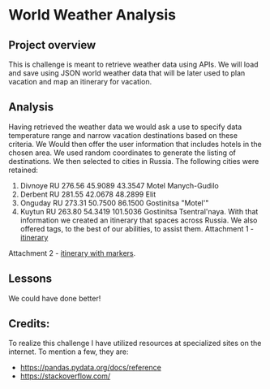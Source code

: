# **World Weather Analysis**
## Project overview
This is challenge is meant to retrieve weather data using APIs. We will load and save using JSON world weather data that will be later used to plan vacation and map an itinerary for vacation.
## Analysis
Having retrieved the weather data we would ask a use to specify data temperature range and narrow vacation destinations based on these criteria. We Would then offer the user information that includes hotels in the chosen area.
We used random coordinates to generate the listing of destinations. We then selected to cities in Russia. The following cities were retained:
1) Divnoye	RU	276.56	45.9089	43.3547	Motel Manych-Gudilo
2) Derbent	RU	281.55	42.0678	48.2899	Elit
3) Onguday	RU	273.31	50.7500	86.1500	Gostinitsa "Motel'"
4) Kuytun	RU	263.80	54.3419	101.5036	Gostinitsa Tsentral'naya.
With that information we created an itinerary that spaces across Russia. We also offered tags, to the best of our abilities, to assist them.
Attachment 1 - [itinerary](https://github.com/RichardYDepestre/World_Weather_Analysis_final/blob/main/WeatherPy_travel_map.png?raw=true)

Attachment 2 - [itinerary with markers](https://github.com/RichardYDepestre/World_Weather_Analysis_final/blob/main/WeatherPy_travel_map_markers.png?raw=true).

## Lessons
We could have done better!

## Credits:
To realize this challenge I have utilized resources at specialized sites on the internet. To mention a few, they are:
- https://pandas.pydata.org/docs/reference
- https://stackoverflow.com/
